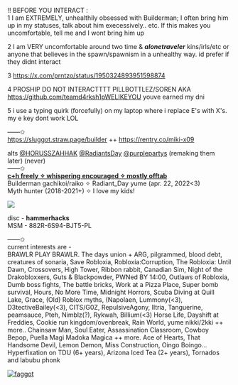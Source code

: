 !! BEFORE YOU INTERACT :  
1 I am EXTREMELY, unhealthily obsessed with Builderman; I often bring him up in my statuses, talk about him execessively.. etc. If this makes you uncomfortable, tell me and I wont bring him up  

2 I am VERY uncomfortable around two time & ***alonetraveler*** kins/irls/etc or anyone that believes in the spawn/spawnism in a unhealthy way. id prefer if they didnt interact 

3 https://x.com/prntzo/status/1950324893951598874  

4 PROSHIP DO NOT INTERACTTTT PILLBOTTLEZ/SOREN AKA https://github.com/teamd4rksh1pWELIKEYOU youve earned my dni  

5 i use a typing quirk (forcefully) on my laptop where i replace E's with X's. my e key dont work LOL

——✩  
https://sluggot.straw.page/builder ++ https://rentry.co/miki-x09

alts [@HORUSSZAHHAK](https://github.com/horussZahhak) [@RadiantsDay](https://github.com/Radiantsday) [@purplepartys](https://github.com/purplepartys) (remaking them later) (never)  
——✩  
**<ins>__c+h freely ✧ whispering encouraged ✧ mostly offtab__</ins>**  
Builderman gachikoi/raiko ✧ Radiant_Day yume (apr. 22, 2022<3)    
Myth hunter (2018-2021+) ✧ I love my kids!


![](https://komarev.com/ghpvc/?username=sluggot&style=flat-square&color=632ae8&label=rootbeer+cans)



disc - **hammerhacks**  
MSM - 882R-6S94-BJT5-PL  


——✩  
current interests are -   
BRAWLR PLAY BRAWLR. The days union + ARG, pilgrammed, blood debt, creatures of sonaria, Save Robloxia, Robloxia:Corruption, The Robloxia: Until Dawn, Crossovers, High Tower, Ribbon rabbit, Canadian Sim, Night of the Drakobloxxers, Guts & Blackpowder, PWNed BY 14:00, Outlaws of Robloxia, Dumb boss fights, The battle bricks, Work at a Pizza Place, Super bomb survival, Hours, No More Time, Midnight Horrors, Scuba Diving at Quill Lake, Grace, (Old) Roblox myths, (Napolaen, Lummony(<3), D3tectiveBailey(<3), CITS/G0Z, RepulsiveAgony, Iltria, Tanguerine, peamsauce, Pteh, Nimblz(?), Rykwah, BilIium(<3) Horse Life, Dayshift at Freddies, Cookie run kingdom/ovenbreak, Rain World, yume nikki/2kki ++ more.. Chainsaw Man, Soul Eater, Assassination Classroom, Cowboy Bepop, Puella Magi Madoka Magica ++ more. Ace of Hearts, That Handsome Devil, Lemon Demon, Miss Construction, Oingo Boingo...  
Hyperfixation on TDU (6+ years), Arizona Iced Tea (2+ years), Tornados and labubu phonk

[![faggot](https://spotify-github-profile.kittinanx.com/api/view?uid=31r4hrb2nt3kluv7jfrcoqn5p73m&cover_image=false&theme=natemoo-re&show_offline=false&background_color=121212&interchange=true&bar_color=000000&bar_color_cover=true)](https://spotify-github-profile.kittinanx.com/api/view?uid=31r4hrb2nt3kluv7jfrcoqn5p73m&redirect=true)
